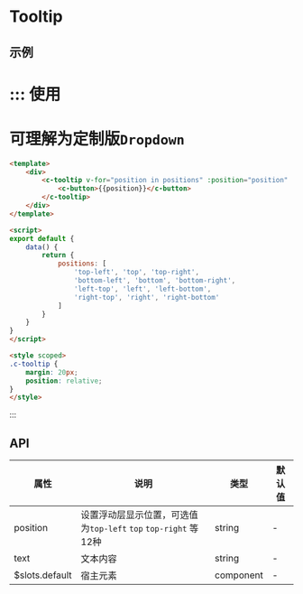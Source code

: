 # Tooltip


## 示例


::: 使用
===
可理解为定制版`Dropdown`
===
```html
<template>
	<div>
		<c-tooltip v-for="position in positions" :position="position" :text="position + ' text content'">
			<c-button>{{position}}</c-button>
		</c-tooltip>
	</div>
</template>

<script>
export default {
	data() {
		return {
			positions: [
				'top-left', 'top', 'top-right',
				'bottom-left', 'bottom', 'bottom-right',
				'left-top', 'left', 'left-bottom',
				'right-top', 'right', 'right-bottom'
			]
		}
	}
}
</script>

<style scoped>
.c-tooltip {
	margin: 20px;
	position: relative;
}
</style>
```
:::


## API

| 属性       | 说明                                       | 类型       | 默认值           |
| -------- | ---------------------------------------- | -------- | ------------- |
| position | 设置浮动层显示位置，可选值为`top-left` `top` `top-right` 等12种 | string   |-|
| text | 文本内容										 | string   | -|
| $slots.default | 宿主元素                                | component | -     |
